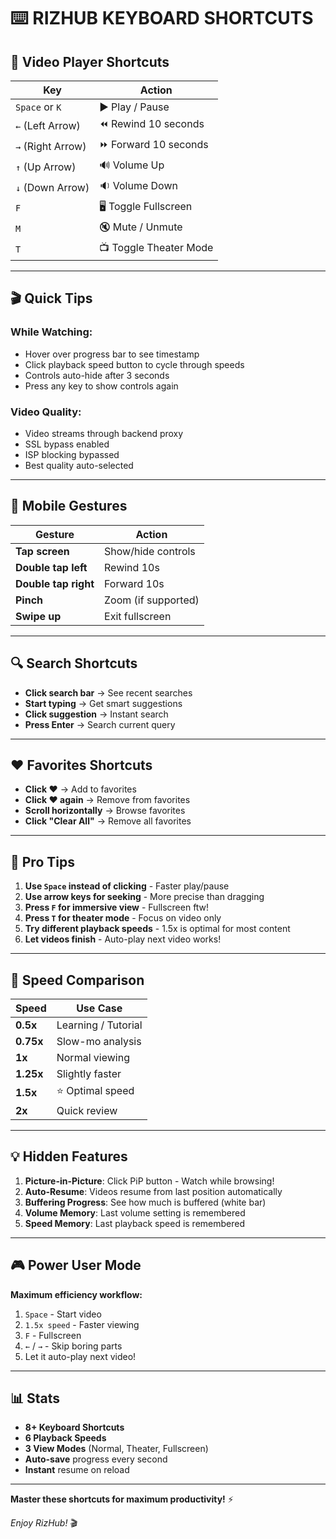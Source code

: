 # ⌨️ RIZHUB KEYBOARD SHORTCUTS

## 🎥 Video Player Shortcuts

| Key | Action |
|-----|--------|
| `Space` or `K` | ▶️ Play / Pause |
| `←` (Left Arrow) | ⏪ Rewind 10 seconds |
| `→` (Right Arrow) | ⏩ Forward 10 seconds |
| `↑` (Up Arrow) | 🔊 Volume Up |
| `↓` (Down Arrow) | 🔉 Volume Down |
| `F` | 🖥️ Toggle Fullscreen |
| `M` | 🔇 Mute / Unmute |
| `T` | 📺 Toggle Theater Mode |

---

## 🎬 Quick Tips

### **While Watching:**
- Hover over progress bar to see timestamp
- Click playback speed button to cycle through speeds
- Controls auto-hide after 3 seconds
- Press any key to show controls again

### **Video Quality:**
- Video streams through backend proxy
- SSL bypass enabled
- ISP blocking bypassed
- Best quality auto-selected

---

## 📱 Mobile Gestures

| Gesture | Action |
|---------|--------|
| **Tap screen** | Show/hide controls |
| **Double tap left** | Rewind 10s |
| **Double tap right** | Forward 10s |
| **Pinch** | Zoom (if supported) |
| **Swipe up** | Exit fullscreen |

---

## 🔍 Search Shortcuts

- **Click search bar** → See recent searches
- **Start typing** → Get smart suggestions
- **Click suggestion** → Instant search
- **Press Enter** → Search current query

---

## ❤️ Favorites Shortcuts

- **Click ❤️** → Add to favorites
- **Click ❤️ again** → Remove from favorites
- **Scroll horizontally** → Browse favorites
- **Click "Clear All"** → Remove all favorites

---

## 🎯 Pro Tips

1. **Use `Space` instead of clicking** - Faster play/pause
2. **Use arrow keys for seeking** - More precise than dragging
3. **Press `F` for immersive view** - Fullscreen ftw!
4. **Press `T` for theater mode** - Focus on video only
5. **Try different playback speeds** - 1.5x is optimal for most content
6. **Let videos finish** - Auto-play next video works!

---

## 🚀 Speed Comparison

| Speed | Use Case |
|-------|----------|
| **0.5x** | Learning / Tutorial |
| **0.75x** | Slow-mo analysis |
| **1x** | Normal viewing |
| **1.25x** | Slightly faster |
| **1.5x** | ⭐ Optimal speed |
| **2x** | Quick review |

---

## 💡 Hidden Features

1. **Picture-in-Picture**: Click PiP button - Watch while browsing!
2. **Auto-Resume**: Videos resume from last position automatically
3. **Buffering Progress**: See how much is buffered (white bar)
4. **Volume Memory**: Last volume setting is remembered
5. **Speed Memory**: Last playback speed is remembered

---

## 🎮 Power User Mode

**Maximum efficiency workflow:**
1. `Space` - Start video
2. `1.5x speed` - Faster viewing
3. `F` - Fullscreen
4. `←` / `→` - Skip boring parts
5. Let it auto-play next video!

---

## 📊 Stats

- **8+ Keyboard Shortcuts**
- **6 Playback Speeds**
- **3 View Modes** (Normal, Theater, Fullscreen)
- **Auto-save** progress every second
- **Instant** resume on reload

---

**Master these shortcuts for maximum productivity!** ⚡

*Enjoy RizHub!* 🎬

